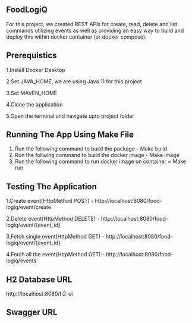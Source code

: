 ## FoodLogiQ
For this project, we created REST APIs for create, read, delete and list commands utilizing events as well as providing an
easy way to build and deploy this within docker container (or docker compose).

## Prerequistics
1.Install Docker Desktop

2.Set JAVA_HOME, we are using Java 11 for this project

3.Set MAVEN_HOME 

4.Clone the application

5.Open the terminal and navigate upto project folder 

## Running The App Using Make File
1. Run the following command to build the package - Make build
2. Run the follwing command to build the docker image - Make image
3. Run the following command to run docker image on container = Make run

## Testing The Application
1.Create event(HttpMethod POST) - http://localhost:8080/food-logiq/event/create

2.Delete event(HttpMethod DELETE) - http://localhost:8080/food-logiq/event/{event_id}

3.Fetch single event(HttpMethod GET) - http://localhost:8080/food-logiq/event/{event_id}

4.Fetch all the event(HttpMethod GET) - http://localhost:8080/food-logiq/events

## H2 Database URL
http://localhost:8080/h2-ui

## Swagger URL


